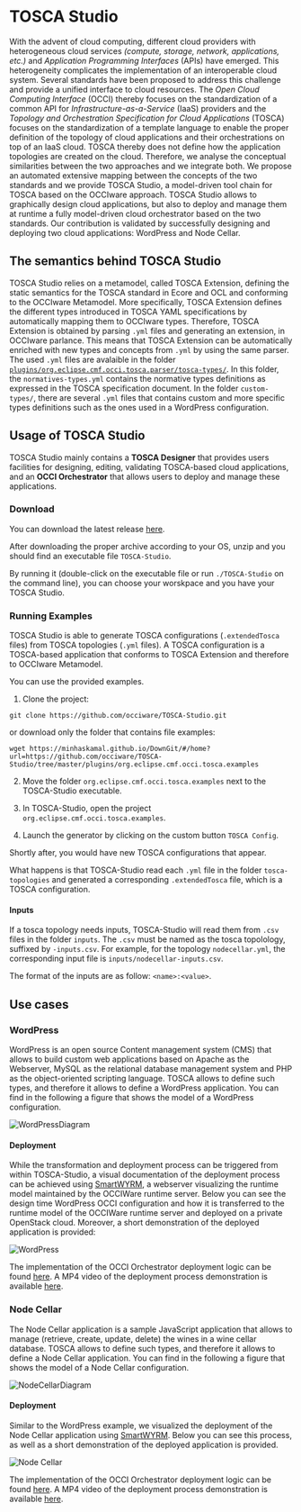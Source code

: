 # TOSCA Studio

With the advent of cloud computing, different cloud providers with heterogeneous cloud services _(compute, storage, network, applications, etc.)_ and _Application Programming Interfaces_ (APIs) have emerged. This heterogeneity complicates the implementation of an interoperable cloud system. 
Several standards have been proposed to address this challenge and provide a unified interface to cloud resources.
The _Open Cloud Computing Interface_ (OCCI) thereby focuses on the standardization of a common API for _Infrastructure-as-a-Service_ (IaaS) providers and the _Topology and Orchestration Specification for Cloud Applications_ (TOSCA) focuses on the standardization of a template language to enable the proper definition of the topology of cloud applications and their orchestrations on top of an IaaS cloud.
TOSCA thereby does not define how the application topologies are created on the cloud. Therefore, we analyse the conceptual similarities between the two approaches and we integrate both. 
We propose an automated extensive mapping between the concepts of the two standards and we provide TOSCA Studio, a model-driven tool chain for TOSCA based on the OCCIware approach. TOSCA Studio allows to graphically design cloud applications, but also to deploy and manage them at runtime a fully model-driven cloud orchestrator based on the two standards. Our contribution is validated by successfully designing and deploying two cloud applications: WordPress and Node Cellar.

## The semantics behind TOSCA Studio

TOSCA Studio relies on a metamodel, called TOSCA Extension, defining the static semantics for the TOSCA standard in Ecore and OCL and conforming to the OCCIware Metamodel. More specifically, TOSCA Extension defines the different types introduced in TOSCA YAML specifications by automatically mapping them to OCCIware types.
Therefore, TOSCA Extension is obtained by parsing `.yml` files and generating an extension, in OCCIware parlance. This means that TOSCA Extension can be automatically enriched with new types and concepts from `.yml` by using the same parser.
The used `.yml` files are avalaible in the folder [`plugins/org.eclipse.cmf.occi.tosca.parser/tosca-types/`](https://github.com/occiware/TOSCA-Studio/tree/master/plugins/org.eclipse.cmf.occi.tosca.parser/tosca-types). 
In this folder, the `normatives-types.yml` contains the normative types definitions as expressed in the TOSCA specification document.
In the folder `custom-types/`, there are several `.yml` files that contains custom and more specific types definitions such as the ones used in a WordPress configuration.

## Usage of TOSCA Studio
TOSCA Studio mainly contains a **TOSCA Designer** that provides users facilities for designing, editing, validating TOSCA-based cloud applications, and an **OCCI Orchestrator** that allows users to deploy and manage these applications.

### Download

You can download the latest release [here](https://github.com/occiware/TOSCA-Studio/releases).

After downloading the proper archive according to your OS, unzip and you should find an executable file `TOSCA-Studio`.

By running it (double-click on the executable file or run `./TOSCA-Studio` on the command line), you can choose your worskpace and you have your TOSCA Studio.

### Running Examples

TOSCA Studio is able to generate TOSCA configurations (`.extendedTosca` files) from TOSCA topologies (`.yml` files). A TOSCA configuration is a TOSCA-based application that conforms to TOSCA Extension and therefore to OCCIware Metamodel.

You can use the provided examples.

1. Clone the project:

```
git clone https://github.com/occiware/TOSCA-Studio.git
```
or download only the folder that contains file examples:

```
wget https://minhaskamal.github.io/DownGit/#/home?url=https://github.com/occiware/TOSCA-Studio/tree/master/plugins/org.eclipse.cmf.occi.tosca.examples
```

2. Move the folder `org.eclipse.cmf.occi.tosca.examples` next to the TOSCA-Studio executable.

3. In TOSCA-Studio, open the project `org.eclipse.cmf.occi.tosca.examples`.

4. Launch the generator by clicking on the custom button `TOSCA Config`.

Shortly after, you would have new TOSCA configurations that appear. 

What happens is that TOSCA-Studio read each `.yml` file in the folder `tosca-topologies` and generated a corresponding `.extendedTosca` file, which is a TOSCA configuration.

#### Inputs

If a tosca topology needs inputs, TOSCA-Studio will read them from `.csv` files in the folder `inputs`.
The `.csv` must be named as the tosca topolology, suffixed by `-inputs.csv`.
For example, for the topology `nodecellar.yml`, the corresponding input file is `inputs/nodecellar-inputs.csv`.

The format of the inputs are as follow: `<name>:<value>`.

## Use cases

### WordPress

WordPress is an open source Content management system (CMS) that allows to build custom web applications based on Apache as the  Webserver, MySQL  as  the  relational database management system and PHP as the object-oriented scripting language. TOSCA allows to define such types, and therefore it allows to define a WordPress application. You can find in the following a figure that shows the model of a WordPress configuration.

![WordPressDiagram](https://github.com/occiware/TOSCA-Studio/blob/master/img/WordPressDiagram.jpg)

#### Deployment

While the transformation and deployment process can be triggered from within TOSCA-Studio, a visual documentation of the deployment process  can be achieved using [SmartWYRM](https://gitlab.gwdg.de/rwm/de.ugoe.cs.rwm.smartwyrm), a webserver visualizing the runtime model maintained by the OCCIWare runtime server. Below you can see the design time WordPress OCCI configuration and how it is transferred to the runtime model of the OCCIWare runtime server and deployed on a private OpenStack cloud. Moreover, a short demonstration of the deployed application is provided:

![WordPress](videos/WordPress-deployment.gif)

The implementation of the OCCI Orchestrator deployment logic can be found [here](https://gitlab.gwdg.de/rwm/de.ugoe.cs.rwm.docci).
A MP4 video of the deployment process demonstration is available [here](https://github.com/occiware/TOSCA-studio/raw/master/videos/WordPress-deployment.mp4).

### Node Cellar

The Node Cellar application is a sample JavaScript application that allows to manage (retrieve, create, update, delete) the wines in a wine cellar database. TOSCA allows to define such types, and therefore it allows to define a Node Cellar application. You can find in the following a figure that shows the model of a Node Cellar configuration.

![NodeCellarDiagram](https://github.com/occiware/TOSCA-Studio/blob/master/img/NodeCellarDiagram.jpg)

#### Deployment
Similar to the WordPress example, we visualized the deployment of the Node Cellar application using [SmartWYRM]("https://gitlab.gwdg.de/rwm/de.ugoe.cs.rwm.smartwyrm"). Below you can see this process, as well as a short demonstration of the deployed application is provided.

![Node Cellar](videos/Node_Cellar-deployment.gif)

The implementation of the OCCI Orchestrator deployment logic can be found [here](https://gitlab.gwdg.de/rwm/de.ugoe.cs.rwm.docci).
A MP4 video of the deployment process demonstration is available [here](https://github.com/occiware/TOSCA-studio/raw/master/videos/Node_Cellar-deployment.mp4).
